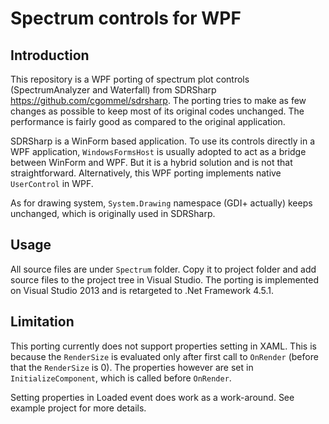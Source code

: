 # Spectrum controls for WPF
## Introduction
This repository is a WPF porting of spectrum plot controls (SpectrumAnalyzer and Waterfall) from SDRSharp <https://github.com/cgommel/sdrsharp>. The porting tries to make as few changes as possible to keep most of its original codes unchanged. The performance is fairly good as compared to the original application. <br/>

SDRSharp is a WinForm based application. To use its controls directly in a WPF application, `WindowsFormsHost` is usually adopted to act as a bridge between WinForm and WPF. But it is a hybrid solution and is not that straightforward. Alternatively, this WPF porting implements native `UserControl` in WPF. <br/>

As for drawing system, `System.Drawing` namespace (GDI+ actually) keeps unchanged, which is originally used in SDRSharp. <br/>

## Usage
All source files are under `Spectrum` folder. Copy it to project folder and add source files to the project tree in Visual Studio. The porting is implemented on Visual Studio 2013 and is retargeted to .Net Framework 4.5.1. <br/>

## Limitation
This porting currently does not support properties setting in XAML. This is because the `RenderSize` is evaluated only after first call to `OnRender` (before that the `RenderSize` is 0). The properties however are set in `InitializeComponent`, which is called before `OnRender`. <br/>

Setting properties in Loaded event does work as a work-around. See example project for more details.